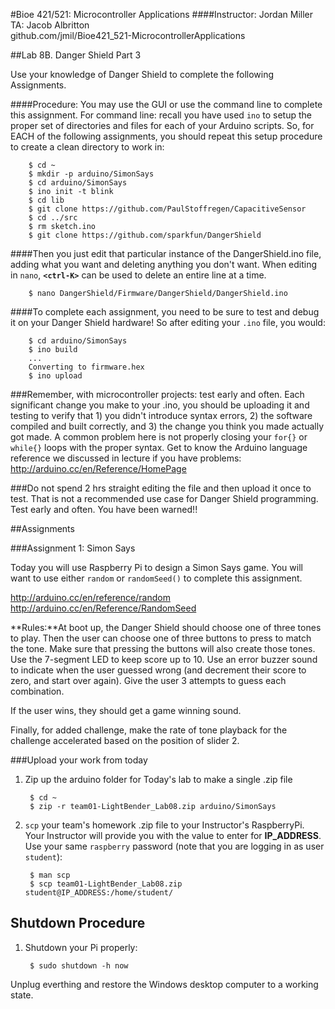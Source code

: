 #Bioe 421/521: Microcontroller Applications
####Instructor: Jordan Miller<br>TA: Jacob Albritton<br>github.com/jmil/Bioe421_521-MicrocontrollerApplications


##Lab 8B. Danger Shield Part 3

Use your knowledge of Danger Shield to complete the following Assignments.


####Procedure: You may use the GUI or use the command line to complete this assignment. For command line: recall you have used `ino` to setup the proper set of directories and files for each of your Arduino scripts. So, for EACH of the following assignments, you should repeat this setup procedure to create a clean directory to work in:

		$ cd ~
		$ mkdir -p arduino/SimonSays
		$ cd arduino/SimonSays
		$ ino init -t blink
		$ cd lib
		$ git clone https://github.com/PaulStoffregen/CapacitiveSensor
		$ cd ../src
		$ rm sketch.ino
		$ git clone https://github.com/sparkfun/DangerShield
		
####Then	you just edit that particular instance of the DangerShield.ino file, adding what you want and deleting anything you don't want. When editing in `nano`, **`<ctrl-K>`** can be used to delete an entire line at a time.

		$ nano DangerShield/Firmware/DangerShield/DangerShield.ino

####To complete each assignment, you need to be sure to test and debug it on your Danger Shield hardware! So after editing your `.ino` file, you would:
		
		$ cd arduino/SimonSays
		$ ino build
		...
		Converting to firmware.hex
		$ ino upload

###Remember, with microcontroller projects: test early and often. Each significant change you make to your .ino, you should be uploading it and testing to verify that 1) you didn't introduce syntax errors, 2) the software compiled and built correctly, and 3) the change you think you made actually got made. A common problem here is not properly closing your `for{}` or `while{}` loops with the proper syntax. Get to know the Arduino language reference we discussed in lecture if you have problems: http://arduino.cc/en/Reference/HomePage

###Do not spend 2 hrs straight editing the file and then upload it once to test. That is not a recommended use case for Danger Shield programming. Test early and often. You have been warned!!


##Assignments

###Assignment 1: Simon Says

Today you will use Raspberry Pi to design a Simon Says game. You will want to use either `random` or `randomSeed()` to complete this assignment.

http://arduino.cc/en/reference/random
http://arduino.cc/en/Reference/RandomSeed

**Rules:**At boot up, the Danger Shield should choose one of three tones to play. Then the user can choose one of three buttons to press to match the tone. Make sure that pressing the buttons will also create those tones. Use the 7-segment LED to keep score up to 10. Use an error buzzer sound to indicate when the user guessed wrong (and decrement their score to zero, and start over again). Give the user 3 attempts to guess each combination.

If the user wins, they should get a game winning sound.

Finally, for added challenge, make the rate of tone playback for the challenge accelerated based on the position of slider 2.




###Upload your work from today

1. Zip up the arduino folder for Today's lab to make a single .zip file

		$ cd ~
		$ zip -r team01-LightBender_Lab08.zip arduino/SimonSays

1. `scp` your team's homework .zip file to your Instructor's RaspberryPi. Your Instructor will provide you with the value to enter for **IP_ADDRESS**. Use your same `raspberry` password (note that you are logging in as user `student`):

		$ man scp
		$ scp team01-LightBender_Lab08.zip student@IP_ADDRESS:/home/student/





## Shutdown Procedure

1. Shutdown your Pi properly:

		$ sudo shutdown -h now

 Unplug everthing and restore the Windows desktop computer to a working state.
